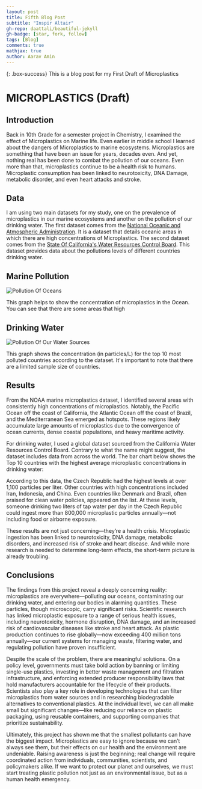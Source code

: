 ```yaml
---
layout: post
title: Fifth Blog Post
subtitle: "Inspir Altair"
gh-repo: daattali/beautiful-jekyll
gh-badge: [star, fork, follow]
tags: [Blog]
comments: true
mathjax: true
author: Aarav Amin
---
```

{: .box-success}
This is a blog post for my First Draft of Microplastics

# MICROPLASTICS (Draft)

## Introduction

Back in 10th Grade for a semester project in Chemistry, I examined the effect of Microplastics on Marine life. Even earlier in middle school I learned about the dangers of Microplastics to marine ecosystems. Microplastics are something that have been an issue for years, decades even. And yet, nothing real has been done to combat the pollution of our oceans. Even more than that, microplastics continue to be a health risk to humans. Microplastic consumption has been linked to neurotoxicity, DNA Damage, metabolic disorder, and even heart attacks and stroke.

## Data

I am using two main datasets for my study, one on the prevalence of microplastics in our marine ecosystems and another on the pollution of our drinking water. The first dataset comes from the [National Oceanic and Atmospheric Administration](https://www.ncei.noaa.gov/products/microplastics). It is a dataset that details oceanic areas in which there are high concentrations of Microplastics. The second dataset comes from the [State Of California's Water Resources Control Board](https://catalog.data.gov/dataset/microplastics-in-drinking-water). This dataset provides data about the pollutions levels of different countries drinking water.

## Marine Pollution

![Pollution Of Oceans](https://aaravamin15.github.io/assets/img/Marine_Microplastics.png)

This graph helps to show the concentration of microplastics in the Ocean. You can see that there are some areas that high 

## Drinking Water

![Pollution Of Our Water Sources](https://aaravamin15.github.io/assets/img/Drinking_Pollutions.png)

This graph shows the concentration (in particles/L) for the top 10 most polluted countries according to the dataset. It's important to note that there are a limited sample size of countries.

## Results

From the NOAA marine microplastics dataset, I identified several areas with consistently high concentrations of microplastics. Notably, the Pacific Ocean off the coast of California, the Atlantic Ocean off the coast of Brazil, and the Mediterranean Sea emerged as hotspots. These regions likely accumulate large amounts of microplastics due to the convergence of ocean currents, dense coastal populations, and heavy maritime activity. 

For drinking water, I used a global dataset sourced from the California Water Resources Control Board. Contrary to what the name might suggest, the dataset includes data from across the world. The bar chart below shows the Top 10 countries with the highest average microplastic concentrations in drinking water:

According to this data, the Czech Republic had the highest levels at over 1,100 particles per liter. Other countries with high concentrations included Iran, Indonesia, and China. Even countries like Denmark and Brazil, often praised for clean water policies, appeared on the list. At these levels, someone drinking two liters of tap water per day in the Czech Republic could ingest more than 800,000 microplastic particles annually—not including food or airborne exposure.

These results are not just concerning—they’re a health crisis. Microplastic ingestion has been linked to neurotoxicity, DNA damage, metabolic disorders, and increased risk of stroke and heart disease. And while more research is needed to determine long-term effects, the short-term picture is already troubling.

## Conclusions

The findings from this project reveal a deeply concerning reality: microplastics are everywhere—polluting our oceans, contaminating our drinking water, and entering our bodies in alarming quantities. These particles, though microscopic, carry significant risks. Scientific research has linked microplastic exposure to a range of serious health issues, including neurotoxicity, hormone disruption, DNA damage, and an increased risk of cardiovascular diseases like stroke and heart attack. As plastic production continues to rise globally—now exceeding 400 million tons annually—our current systems for managing waste, filtering water, and regulating pollution have proven insufficient.

Despite the scale of the problem, there are meaningful solutions. On a policy level, governments must take bold action by banning or limiting single-use plastics, investing in better waste management and filtration infrastructure, and enforcing extended producer responsibility laws that hold manufacturers accountable for the lifecycle of their products. Scientists also play a key role in developing technologies that can filter microplastics from water sources and in researching biodegradable alternatives to conventional plastics. At the individual level, we can all make small but significant changes—like reducing our reliance on plastic packaging, using reusable containers, and supporting companies that prioritize sustainability.

Ultimately, this project has shown me that the smallest pollutants can have the biggest impact. Microplastics are easy to ignore because we can’t always see them, but their effects on our health and the environment are undeniable. Raising awareness is just the beginning; real change will require coordinated action from individuals, communities, scientists, and policymakers alike. If we want to protect our planet and ourselves, we must start treating plastic pollution not just as an environmental issue, but as a human health emergency.